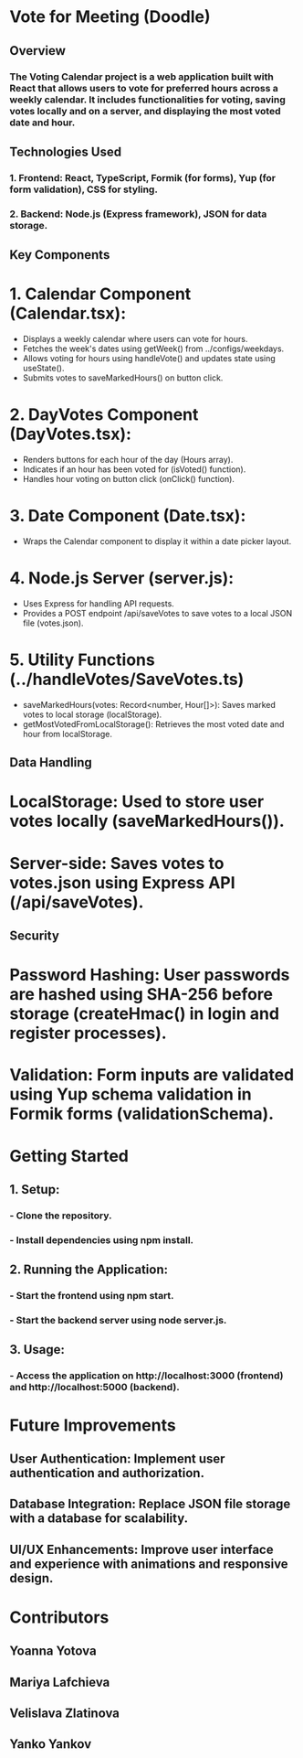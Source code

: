 # Vote for Meeting (Doodle)
## Overview
### The Voting Calendar project is a web application built with React that allows users to vote for preferred hours across a weekly calendar. It includes functionalities for voting, saving votes locally and on a server, and displaying the most voted date and hour.

## Technologies Used
### 1. Frontend: React, TypeScript, Formik (for forms), Yup (for form validation), CSS for styling.
### 2. Backend: Node.js (Express framework), JSON for data storage.

## Key Components
# 1. Calendar Component (Calendar.tsx):
- Displays a weekly calendar where users can vote for hours.
- Fetches the week's dates using getWeek() from ../configs/weekdays.
- Allows voting for hours using handleVote() and updates state using useState().
- Submits votes to saveMarkedHours() on button click.

# 2. DayVotes Component (DayVotes.tsx):
- Renders buttons for each hour of the day (Hours array).
- Indicates if an hour has been voted for (isVoted() function).
- Handles hour voting on button click (onClick() function).

# 3. Date Component (Date.tsx):
- Wraps the Calendar component to display it within a date picker layout.

# 4. Node.js Server (server.js):
- Uses Express for handling API requests.
- Provides a POST endpoint /api/saveVotes to save votes to a local JSON file (votes.json).

# 5. Utility Functions (../handleVotes/SaveVotes.ts)
- saveMarkedHours(votes: Record<number, Hour[]>): Saves marked votes to local storage (localStorage).
- getMostVotedFromLocalStorage(): Retrieves the most voted date and hour from localStorage.

## Data Handling
# LocalStorage: Used to store user votes locally (saveMarkedHours()).
# Server-side: Saves votes to votes.json using Express API (/api/saveVotes).

## Security
# Password Hashing: User passwords are hashed using SHA-256 before storage (createHmac() in login and register processes).
# Validation: Form inputs are validated using Yup schema validation in Formik forms (validationSchema).

# Getting Started
## 1. Setup:
### - Clone the repository.
### - Install dependencies using npm install.

## 2. Running the Application:
### - Start the frontend using npm start.
### - Start the backend server using node server.js.

## 3. Usage:
### - Access the application on http://localhost:3000 (frontend) and http://localhost:5000 (backend).

# Future Improvements
## User Authentication: Implement user authentication and authorization.
## Database Integration: Replace JSON file storage with a database for scalability.
## UI/UX Enhancements: Improve user interface and experience with animations and responsive design.

# Contributors
## Yoanna Yotova
## Mariya Lafchieva
## Velislava Zlatinova
## Yanko Yankov
